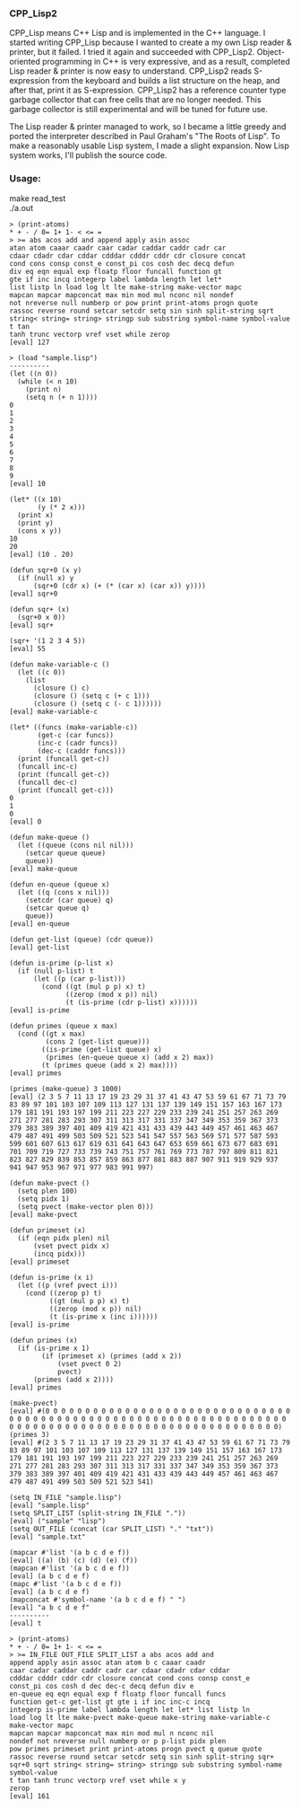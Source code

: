 ### CPP_Lisp2

CPP_Lisp means C++ Lisp and is implemented in the C++ language.
I started writing CPP_Lisp because I wanted to create a my own Lisp reader & printer, but it failed.
I tried it again and succeeded with CPP_Lisp2.
Object-oriented programming in C++ is very expressive, and as a result, completed Lisp reader & printer is now easy to understand.
CPP_Lisp2 reads S-expression from the keyboard and builds a list structure on the heap, and after that, print it as S-expression.
CPP_Lisp2 has a reference counter type garbage collector that can free cells that are no longer needed.
This garbage collector is still experimental and will be tuned for future use.

The Lisp reader & printer managed to work, so I became a little greedy and ported the interpreter described in Paul Graham's "The Roots of Lisp".
To make a reasonably usable Lisp system, I made a slight expansion.
Now Lisp system works, I'll publish the source code.

### Usage:
make read_test  
./a.out  
```
> (print-atoms)
* + - / 0= 1+ 1- < <= =
> >= abs acos add and append apply asin assoc
atan atom caaar caadr caar cadar caddar caddr cadr car
cdaar cdadr cdar cddar cdddar cdddr cddr cdr closure concat
cond cons consp const_e const_pi cos cosh dec decq defun
div eq eqn equal exp floatp floor funcall function gt
gte if inc incq integerp label lambda length let let*
list listp ln load log lt lte make-string make-vector mapc
mapcan mapcar mapconcat max min mod mul nconc nil nondef
not nreverse null numberp or pow print print-atoms progn quote
rassoc reverse round setcar setcdr setq sin sinh split-string sqrt
string< string= string> stringp sub substring symbol-name symbol-value t tan
tanh trunc vectorp vref vset while zerop
[eval] 127

> (load "sample.lisp")
----------
(let ((n 0))
  (while (< n 10)
    (print n)
    (setq n (+ n 1))))
0
1
2
3
4
5
6
7
8
9
[eval] 10

(let* ((x 10)
       (y (* 2 x)))
  (print x)
  (print y)
  (cons x y))
10
20
[eval] (10 . 20)

(defun sqr+0 (x y)
  (if (null x) y
      (sqr+0 (cdr x) (+ (* (car x) (car x)) y))))
[eval] sqr+0

(defun sqr+ (x)
  (sqr+0 x 0))
[eval] sqr+

(sqr+ '(1 2 3 4 5))
[eval] 55

(defun make-variable-c ()
  (let ((c 0))
    (list
      (closure () c)
      (closure () (setq c (+ c 1)))
      (closure () (setq c (- c 1))))))
[eval] make-variable-c

(let* ((funcs (make-variable-c))
       (get-c (car funcs))
       (inc-c (cadr funcs))
       (dec-c (caddr funcs)))
  (print (funcall get-c))
  (funcall inc-c)
  (print (funcall get-c))
  (funcall dec-c)
  (print (funcall get-c)))
0
1
0
[eval] 0

(defun make-queue ()
  (let ((queue (cons nil nil)))
    (setcar queue queue)
    queue))
[eval] make-queue

(defun en-queue (queue x)
  (let ((q (cons x nil)))
    (setcdr (car queue) q)
    (setcar queue q)
    queue))
[eval] en-queue

(defun get-list (queue) (cdr queue))
[eval] get-list

(defun is-prime (p-list x)
  (if (null p-list) t
      (let ((p (car p-list)))
        (cond ((gt (mul p p) x) t)
              ((zerop (mod x p)) nil)
              (t (is-prime (cdr p-list) x))))))
[eval] is-prime

(defun primes (queue x max)
  (cond ((gt x max)
         (cons 2 (get-list queue)))
        ((is-prime (get-list queue) x)
         (primes (en-queue queue x) (add x 2) max))
        (t (primes queue (add x 2) max))))
[eval] primes

(primes (make-queue) 3 1000)
[eval] (2 3 5 7 11 13 17 19 23 29 31 37 41 43 47 53 59 61 67 71 73 79 83 89 97 101 103 107 109 113 127 131 137 139 149 151 157 163 167 173 179 181 191 193 197 199 211 223 227 229 233 239 241 251 257 263 269 271 277 281 283 293 307 311 313 317 331 337 347 349 353 359 367 373 379 383 389 397 401 409 419 421 431 433 439 443 449 457 461 463 467 479 487 491 499 503 509 521 523 541 547 557 563 569 571 577 587 593 599 601 607 613 617 619 631 641 643 647 653 659 661 673 677 683 691 701 709 719 727 733 739 743 751 757 761 769 773 787 797 809 811 821 823 827 829 839 853 857 859 863 877 881 883 887 907 911 919 929 937 941 947 953 967 971 977 983 991 997)

(defun make-pvect ()
  (setq plen 100)
  (setq pidx 1)
  (setq pvect (make-vector plen 0)))
[eval] make-pvect

(defun primeset (x)
  (if (eqn pidx plen) nil
      (vset pvect pidx x)
      (incq pidx)))
[eval] primeset

(defun is-prime (x i)
  (let ((p (vref pvect i)))
    (cond ((zerop p) t)
          ((gt (mul p p) x) t)
          ((zerop (mod x p)) nil)
          (t (is-prime x (inc i))))))
[eval] is-prime

(defun primes (x)
  (if (is-prime x 1)
        (if (primeset x) (primes (add x 2))
            (vset pvect 0 2)
            pvect)
      (primes (add x 2))))
[eval] primes

(make-pvect)
[eval] #(0 0 0 0 0 0 0 0 0 0 0 0 0 0 0 0 0 0 0 0 0 0 0 0 0 0 0 0 0 0 0 0 0 0 0 0 0 0 0 0 0 0 0 0 0 0 0 0 0 0 0 0 0 0 0 0 0 0 0 0 0 0 0 0 0 0 0 0 0 0 0 0 0 0 0 0 0 0 0 0 0 0 0 0 0 0 0 0 0 0 0 0 0 0 0 0 0 0 0 0)
(primes 3)
[eval] #(2 3 5 7 11 13 17 19 23 29 31 37 41 43 47 53 59 61 67 71 73 79 83 89 97 101 103 107 109 113 127 131 137 139 149 151 157 163 167 173 179 181 191 193 197 199 211 223 227 229 233 239 241 251 257 263 269 271 277 281 283 293 307 311 313 317 331 337 347 349 353 359 367 373 379 383 389 397 401 409 419 421 431 433 439 443 449 457 461 463 467 479 487 491 499 503 509 521 523 541)

(setq IN_FILE "sample.lisp")
[eval] "sample.lisp"
(setq SPLIT_LIST (split-string IN_FILE "."))
[eval] ("sample" "lisp")
(setq OUT_FILE (concat (car SPLIT_LIST) "." "txt"))
[eval] "sample.txt"

(mapcar #'list '(a b c d e f))
[eval] ((a) (b) (c) (d) (e) (f))
(mapcan #'list '(a b c d e f))
[eval] (a b c d e f)
(mapc #'list '(a b c d e f))
[eval] (a b c d e f)
(mapconcat #'symbol-name '(a b c d e f) " ")
[eval] "a b c d e f"
----------
[eval] t

> (print-atoms)
* + - / 0= 1+ 1- < <= =
> >= IN_FILE OUT_FILE SPLIT_LIST a abs acos add and
append apply asin assoc atan atom b c caaar caadr
caar cadar caddar caddr cadr car cdaar cdadr cdar cddar
cdddar cdddr cddr cdr closure concat cond cons consp const_e
const_pi cos cosh d dec dec-c decq defun div e
en-queue eq eqn equal exp f floatp floor funcall funcs
function get-c get-list gt gte i if inc inc-c incq
integerp is-prime label lambda length let let* list listp ln
load log lt lte make-pvect make-queue make-string make-variable-c make-vector mapc
mapcan mapcar mapconcat max min mod mul n nconc nil
nondef not nreverse null numberp or p p-list pidx plen
pow primes primeset print print-atoms progn pvect q queue quote
rassoc reverse round setcar setcdr setq sin sinh split-string sqr+
sqr+0 sqrt string< string= string> stringp sub substring symbol-name symbol-value
t tan tanh trunc vectorp vref vset while x y
zerop
[eval] 161
```
